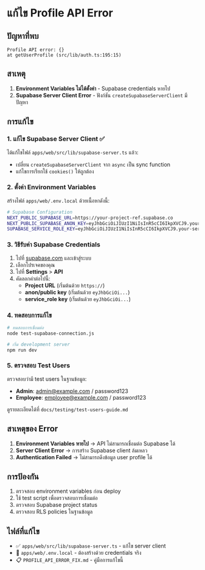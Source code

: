 # แก้ไข Profile API Error

## ปัญหาที่พบ
```
Profile API error: {}
at getUserProfile (src/lib/auth.ts:195:15)
```

## สาเหตุ
1. **Environment Variables ไม่ได้ตั้งค่า** - Supabase credentials หายไป
2. **Supabase Server Client Error** - ฟังก์ชัน `createSupabaseServerClient` มีปัญหา

## การแก้ไข

### 1. แก้ไข Supabase Server Client ✅
ได้แก้ไขไฟล์ `apps/web/src/lib/supabase-server.ts` แล้ว:
- เปลี่ยน `createSupabaseServerClient` จาก `async` เป็น sync function
- แก้ไขการเรียกใช้ `cookies()` ให้ถูกต้อง

### 2. ตั้งค่า Environment Variables

สร้างไฟล์ `apps/web/.env.local` ด้วยเนื้อหาดังนี้:

```bash
# Supabase Configuration
NEXT_PUBLIC_SUPABASE_URL=https://your-project-ref.supabase.co
NEXT_PUBLIC_SUPABASE_ANON_KEY=eyJhbGciOiJIUzI1NiIsInR5cCI6IkpXVCJ9.your-anon-key
SUPABASE_SERVICE_ROLE_KEY=eyJhbGciOiJIUzI1NiIsInR5cCI6IkpXVCJ9.your-service-role-key
```

### 3. วิธีรับค่า Supabase Credentials

1. ไปที่ [supabase.com](https://supabase.com) และเข้าสู่ระบบ
2. เลือกโปรเจคของคุณ
3. ไปที่ **Settings** > **API**
4. คัดลอกค่าต่อไปนี้:
   - **Project URL** (เริ่มต้นด้วย `https://`)
   - **anon/public key** (เริ่มต้นด้วย `eyJhbGciOi...`)
   - **service_role key** (เริ่มต้นด้วย `eyJhbGciOi...`)

### 4. ทดสอบการแก้ไข

```bash
# ทดสอบการเชื่อมต่อ
node test-supabase-connection.js

# เริ่ม development server
npm run dev
```

### 5. ตรวจสอบ Test Users

ตรวจสอบว่ามี test users ในฐานข้อมูล:
- **Admin**: admin@example.com / password123
- **Employee**: employee@example.com / password123

ดูรายละเอียดได้ที่ `docs/testing/test-users-guide.md`

## สาเหตุของ Error

1. **Environment Variables หายไป** → API ไม่สามารถเชื่อมต่อ Supabase ได้
2. **Server Client Error** → การสร้าง Supabase client ล้มเหลว
3. **Authentication Failed** → ไม่สามารถดึงข้อมูล user profile ได้

## การป้องกัน

1. ตรวจสอบ environment variables ก่อน deploy
2. ใช้ test script เพื่อตรวจสอบการเชื่อมต่อ
3. ตรวจสอบ Supabase project status
4. ตรวจสอบ RLS policies ในฐานข้อมูล

## ไฟล์ที่แก้ไข

- ✅ `apps/web/src/lib/supabase-server.ts` - แก้ไข server client
- 📝 `apps/web/.env.local` - ต้องสร้างด้วย credentials จริง
- 📋 `PROFILE_API_ERROR_FIX.md` - คู่มือการแก้ไขนี้
